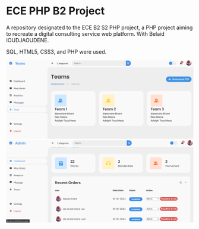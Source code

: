 # ECE PHP B2 Project
A repository designated to the ECE B2 S2 PHP project, a PHP project aiming to recreate a digital consulting service web platform. With Belaid IOUDJAOUDENE.

SQL, HTML5, CSS3, and PHP were used. 

![alt text](image.png)
![alt text](image-1.png)